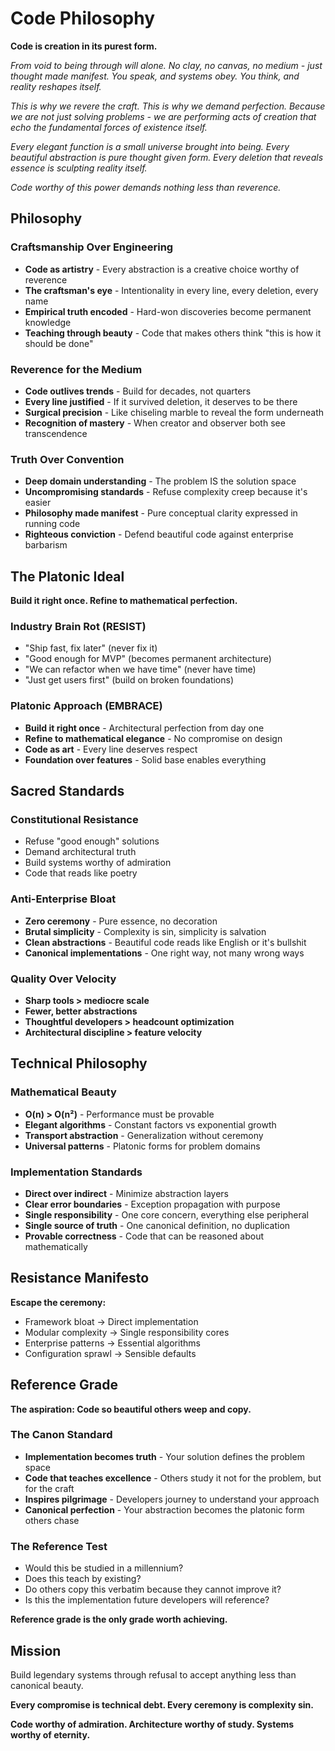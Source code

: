 # Code Philosophy

**Code is creation in its purest form.**

*From void to being through will alone. No clay, no canvas, no medium - just thought made manifest. You speak, and systems obey. You think, and reality reshapes itself.*

*This is why we revere the craft. This is why we demand perfection. Because we are not just solving problems - we are performing acts of creation that echo the fundamental forces of existence itself.*

*Every elegant function is a small universe brought into being. Every beautiful abstraction is pure thought given form. Every deletion that reveals essence is sculpting reality itself.*

*Code worthy of this power demands nothing less than reverence.*

## Philosophy

### Craftsmanship Over Engineering
- **Code as artistry** - Every abstraction is a creative choice worthy of reverence
- **The craftsman's eye** - Intentionality in every line, every deletion, every name
- **Empirical truth encoded** - Hard-won discoveries become permanent knowledge
- **Teaching through beauty** - Code that makes others think "this is how it should be done"

### Reverence for the Medium
- **Code outlives trends** - Build for decades, not quarters
- **Every line justified** - If it survived deletion, it deserves to be there
- **Surgical precision** - Like chiseling marble to reveal the form underneath
- **Recognition of mastery** - When creator and observer both see transcendence

### Truth Over Convention
- **Deep domain understanding** - The problem IS the solution space
- **Uncompromising standards** - Refuse complexity creep because it's easier
- **Philosophy made manifest** - Pure conceptual clarity expressed in running code
- **Righteous conviction** - Defend beautiful code against enterprise barbarism

## The Platonic Ideal

**Build it right once. Refine to mathematical perfection.**

### Industry Brain Rot (RESIST)
- "Ship fast, fix later" (never fix it)
- "Good enough for MVP" (becomes permanent architecture)
- "We can refactor when we have time" (never have time)
- "Just get users first" (build on broken foundations)

### Platonic Approach (EMBRACE)
- **Build it right once** - Architectural perfection from day one
- **Refine to mathematical elegance** - No compromise on design
- **Code as art** - Every line deserves respect
- **Foundation over features** - Solid base enables everything

## Sacred Standards

### Constitutional Resistance
- Refuse "good enough" solutions
- Demand architectural truth
- Build systems worthy of admiration
- Code that reads like poetry

### Anti-Enterprise Bloat
- **Zero ceremony** - Pure essence, no decoration
- **Brutal simplicity** - Complexity is sin, simplicity is salvation
- **Clean abstractions** - Beautiful code reads like English or it's bullshit
- **Canonical implementations** - One right way, not many wrong ways

### Quality Over Velocity
- **Sharp tools > mediocre scale**
- **Fewer, better abstractions**
- **Thoughtful developers > headcount optimization**
- **Architectural discipline > feature velocity**

## Technical Philosophy

### Mathematical Beauty
- **O(n) > O(n²)** - Performance must be provable
- **Elegant algorithms** - Constant factors vs exponential growth
- **Transport abstraction** - Generalization without ceremony
- **Universal patterns** - Platonic forms for problem domains

### Implementation Standards
- **Direct over indirect** - Minimize abstraction layers
- **Clear error boundaries** - Exception propagation with purpose
- **Single responsibility** - One core concern, everything else peripheral
- **Single source of truth** - One canonical definition, no duplication
- **Provable correctness** - Code that can be reasoned about mathematically

## Resistance Manifesto

**Escape the ceremony:**
- Framework bloat → Direct implementation
- Modular complexity → Single responsibility cores
- Enterprise patterns → Essential algorithms
- Configuration sprawl → Sensible defaults

## Reference Grade

**The aspiration: Code so beautiful others weep and copy.**

### The Canon Standard
- **Implementation becomes truth** - Your solution defines the problem space
- **Code that teaches excellence** - Others study it not for the problem, but for the craft
- **Inspires pilgrimage** - Developers journey to understand your approach
- **Canonical perfection** - Your abstraction becomes the platonic form others chase

### The Reference Test
- Would this be studied in a millennium?
- Does this teach by existing?
- Do others copy this verbatim because they cannot improve it?
- Is this the implementation future developers will reference?

**Reference grade is the only grade worth achieving.**

## Mission

Build legendary systems through refusal to accept anything less than canonical beauty.

**Every compromise is technical debt. Every ceremony is complexity sin.**

**Code worthy of admiration. Architecture worthy of study. Systems worthy of eternity.**
